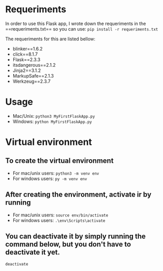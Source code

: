 # Requeriments
In order to use this Flask app, I wrote down the requeriments in the ==requeriments.txt== so you can use: `pip install -r requeriments.txt`

The requeriments for this are listed bellow:
- blinker==1.6.2
- click==8.1.7
- Flask==2.3.3
- itsdangerous==2.1.2
- Jinja2==3.1.2
- MarkupSafe==2.1.3
- Werkzeug==2.3.7

# Usage

- Mac/Unix: `python3 MyFirstFlaskApp.py`
- Windows: `python MyFirstFlaskApp.py`

# Virtual environment

## To create the virtual environment

- For mac/unix users: `python3 -m venv env`
- For windows users: `py -m venv env`

## After creating the environment, activate ir by running
- For mac/unix users: `source env/bin/activate`
- For windows users: `.\env\Scripts\activate`

## You can deactivate it by simply running the command below, but you don't have to deactivate it yet.
`deactivate`
